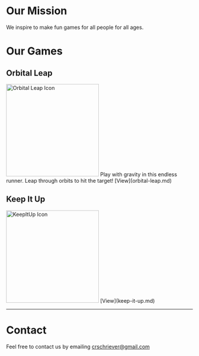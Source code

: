 # Our Mission

We inspire to make fun games for all people for all ages.

# Our Games

## Orbital Leap

<img alt="Orbital Leap Icon" src="/CarlsApps/imgs/OrbitalLeap/Icon.png" width="250" height="250">  
Play with gravity in this endless runner. Leap through orbits to hit the target!  
[View](orbital-leap.md)

## Keep It Up

<img alt="KeepItUp Icon" src="/CarlsApps/imgs/KeepItUp/Icon.png" width="250" height="250">  
[View](keep-it-up.md)

---

# Contact

Feel free to contact us by emailing crschriever@gmail.com
